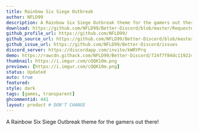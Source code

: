 ```yaml
---
title: Rainbow Six Siege Outbreak
author: NFLD99
description: A Rainbow Six Siege Outbreak theme for the gamers out there!
download: https://github.com/NFLD99/Better-Discord/blob/master/Requested/Updated/Rainbow_Six_Siege_Outbreak.theme.css
github_profile_url: https://github.com/NFLD99/
github_source_url: https://github.com/NFLD99/Better-Discord/blob/master/Requested/Updated/Rainbow_Six_Siege_Outbreak.theme.css
github_issue_url: https://github.com/NFLD99/Better-Discord/issues
discord_server: https://discordapp.com/invite/kWRYPrq
demo: https://rawcdn.githack.com/NFLD99/Better-Discord/724f7f84dc119224e397a20c85e509ba32285052/Requested/Updated/Rainbow_Six_Siege_Outbreak.theme.css
thumbnail: https://i.imgur.com/cQQK10m.png
previews: [https://i.imgur.com/cQQK10m.png]
status: Updated
auto: true
featured: 
style: dark
tags: [games, transparent]
ghcommentid: 441
layout: product # DON'T CHANGE
---
```

A Rainbow Six Siege Outbreak theme for the gamers out there!